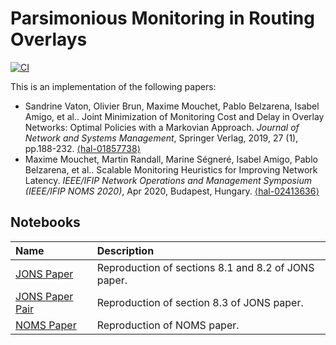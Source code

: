# Parsimonious Monitoring in Routing Overlays

[![CI](https://github.com/SmartMonitoringSchemes/ParsimoniousMonitoring/workflows/CI/badge.svg)](https://github.com/maxmouchet/ParsimoniousMonitoring/actions?query=workflow%3ACI)

This is an implementation of the following papers:

- Sandrine Vaton, Olivier Brun, Maxime Mouchet, Pablo Belzarena, Isabel Amigo, et al.. Joint Minimization of Monitoring Cost and Delay in Overlay Networks: Optimal Policies with a Markovian Approach. _Journal of Network and Systems Management_, Springer Verlag, 2019, 27 (1), pp.188-232. [⟨hal-01857738⟩](https://hal.archives-ouvertes.fr/hal-01857738)
- Maxime Mouchet, Martin Randall, Marine Ségneré, Isabel Amigo, Pablo Belzarena, et al.. Scalable Monitoring Heuristics for Improving Network Latency. _IEEE/IFIP Network Operations and Management Symposium (IEEE/IFIP NOMS 2020)_, Apr 2020, Budapest, Hungary. [⟨hal-02413636⟩](https://hal.archives-ouvertes.fr/hal-02413636)

## Notebooks

Name                                                | Description
:---------------------------------------------------|:---------------------------------------------------
[JONS Paper](/notebooks/JONS_Paper.ipynb)           | Reproduction of sections 8.1 and 8.2 of JONS paper.
[JONS Paper Pair](/notebooks/JONS_Paper_Pair.ipynb) | Reproduction of section 8.3 of JONS paper.
[NOMS Paper](/notebooks/NOMS_Paper.ipynb)           | Reproduction of NOMS paper.
